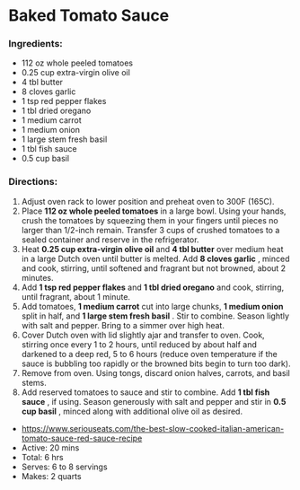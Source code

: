 # Baked Tomato Sauce 

### Ingredients: 
* 112 oz whole peeled tomatoes
* 0.25 cup extra-virgin olive oil
* 4 tbl butter
* 8 cloves garlic
* 1 tsp red pepper flakes
* 1 tbl dried oregano
* 1 medium carrot
* 1 medium onion
* 1 large stem fresh basil
* 1 tbl fish sauce
* 0.5 cup basil

### Directions: 
1. Adjust oven rack to lower position and preheat oven to 300F (165C). 
2. Place **112 oz whole peeled tomatoes** in a large bowl. Using your hands, crush the tomatoes by squeezing them in your fingers until pieces no larger than 1/2-inch remain. Transfer 3 cups of crushed tomatoes to a sealed container and reserve in the refrigerator. 
3. Heat **0.25 cup extra-virgin olive oil** and **4 tbl butter** over medium heat in a large Dutch oven until butter is melted. Add **8 cloves garlic** , minced and cook, stirring, until softened and fragrant but not browned, about 2 minutes. 
4. Add **1 tsp red pepper flakes** and **1 tbl dried oregano** and cook, stirring, until fragrant, about 1 minute. 
5. Add tomatoes, **1 medium carrot** cut into large chunks, **1 medium onion** split in half, and **1 large stem fresh basil** . Stir to combine. Season lightly with salt and pepper. Bring to a simmer over high heat. 
6. Cover Dutch oven with lid slightly ajar and transfer to oven. Cook, stirring once every 1 to 2 hours, until reduced by about half and darkened to a deep red, 5 to 6 hours (reduce oven temperature if the sauce is bubbling too rapidly or the browned bits begin to turn too dark). 
7. Remove from oven. Using tongs, discard onion halves, carrots, and basil stems. 
8. Add reserved tomatoes to sauce and stir to combine. Add **1 tbl fish sauce** , if using. Season generously with salt and pepper and stir in **0.5 cup basil** , minced along with additional olive oil as desired. 
* https://www.seriouseats.com/the-best-slow-cooked-italian-american-tomato-sauce-red-sauce-recipe 
* Active: 20 mins 
* Total: 6 hrs 
* Serves: 6 to 8 servings 
* Makes: 2 quarts 

